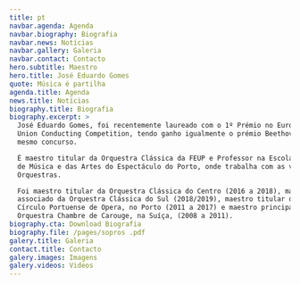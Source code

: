 ```yaml
---
title: pt
navbar.agenda: Agenda
navbar.biography: Biografia
navbar.news: Notícias
navbar.gallery: Galeria
navbar.contact: Contacto
hero.subtitle: Maestro
hero.title: José Eduardo Gomes
quote: Música é partilha
agenda.title: Agenda
news.title: Notícias
biography.title: Biografia
biography.excerpt: >
  José Eduardo Gomes, foi recentemente laureado com o 1º Prémio no European
  Union Conducting Competition, tendo ganho igualmente o prémio Beethoven no
  mesmo concurso.

  É maestro titular da Orquestra Clássica da FEUP e Professor na Escola Superior
  de Música e das Artes do Espectáculo do Porto, onde trabalha com as várias
  Orquestras.

  Foi maestro titular da Orquestra Clássica do Centro (2016 a 2018), maestro
  associado da Orquestra Clássica do Sul (2018/2019), maestro titular do Coro do
  Círculo Portuense de Opera, no Porto (2011 a 2017) e maestro principal da
  Orquestra Chambre de Carouge, na Suíça, (2008 a 2011).
biography.cta: Download Biografia
biography.file: /pages/sopros .pdf
galery.title: Galeria
contact.title: Contacto
galery.images: Imagens
galery.videos: Videos
---
```



